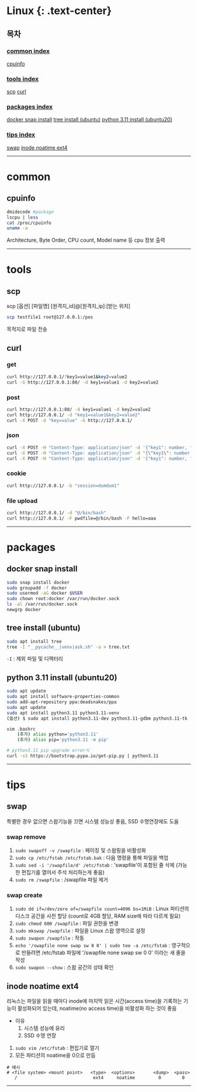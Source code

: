 # Linux {: .text-center}

## 목차
### [common index](#common)
[cpuinfo](#cpuinfo)

### [tools index](#tools)
[scp](#scp)
[curl](#curl)

### [packages index](#packages)
[docker snap install](#docker-snap-install)
[tree install (ubuntu)](#tree-install-ubuntu)
[python 3.11 install (ubuntu20)](#python-311-install-ubuntu20)

### [tips index](#tips)
[swap](#swap)
[inode noatime ext4](#inode-noatime-ext4)

---

# common
## cpuinfo
```bash
dmidecode #package
lscpu | less
cat /proc/cpuinfo
uname -a
```
Architecture, Byte Order, CPU count, Model name 등 cpu 정보 출력

---

# tools
## scp
scp [옵션] [파일명] [원격지_id]@[원격지_ip]:[받는 위치]
```bash
scp testfile1 root@127.0.0.1:/pos
```
목적지로 파일 전송

## curl
### get
```bash
curl http://127.0.0.1/?key1=value1&key2=value2
curl -G http://127.0.0.1:80/ -d key1=value1 -d key2=value2
```

### post
```bash
curl http://127.0.0.1:80/ -d key1=value1 -d key2=value2
curl http://127.0.0.1/ -d "key1=value1&key2=value2"
curl -X POST -d "key=value" -G http://127.0.0.1/
```

### json
```bash
curl -X POST -H "Content-Type: application/json" -d '{"key1": number, "key2": "string"}' http://127.0.0.1/
curl -X POST -H "Content-Type: application/json" -d "{\"key1\": number, \"key2\": \"string\"}" http://127.0.0.1/
curl -X POST -H "Content-Type: application/json" -d '{"key1": number, "key2": "string"}' -G http://127.0.0.1:5000/user/login/
```

### cookie
```bash
curl http://127.0.0.1/ -b "session=dumdum1"
```

### file upload
```bash
curl http://127.0.0.1/ -d "@/bin/bash"
curl http://127.0.0.1/ -F pwdfile=@/bin/bash -F hello=aaa
```

---

# packages
## docker snap install
```bash
sudo snap install docker
sudo groupadd -f docker
sudo usermod -aG docker $USER
sudo chown root:docker /var/run/docker.sock
ls -al /var/run/docker.sock
newgrp docker
```

## tree install (ubuntu)
```bash
sudo apt install tree
tree -I "__pycache__|venv|ask.sh" -a > tree.txt
```
`-I` : 제외 파일 및 디렉터리

## python 3.11 install (ubuntu20)
```bash
sudo apt update
sudo apt install software-properties-common
sudo add-apt-repository ppa:deadsnakes/ppa
sudo apt update
sudo apt install python3.11 python3.11-venv
(옵션) $ sudo apt install python3.11-dev python3.11-gdbm python3.11-tk

vim .bashrc
	(추가) alias python='python3.11'
	(추가) alias pip='python3.11 -m pip'

# python3.11 pip upgrade error시
curl -sS https://bootstrap.pypa.io/get-pip.py | python3.11
```

---

# tips
## swap
특별한 경우 없으면 스왑기능을 끄면 시스템 성능상 좋음, SSD 수명연장에도 도움

### swap remove
1. `sudo swapoff -v /swapfile` : 페이징 및 스왑핑을 비활성화
2. `sudo cp /etc/fstab /etc/fstab.bak` : 다음 명령을 통해 파일을 백업
3. `sudo sed -i '/swapfile/d' /etc/fstab` : 'swapfile'이 포함된 줄 삭제 (가능한 편집기를 열어서 주석 처리하는게 좋음)
4. `sudo rm /swapfile` : /swapfile 파일 제거

### swap create
1. `sudo dd if=/dev/zero of=/swapfile count=4096 bs=1MiB` : Linux 파티션의 디스크 공간을 사전 할당 (count로 4GB 할당, RAM size에 따라 다르게 필요)
2. `sudo chmod 600 /swapfile` : 파일 권한을 변경
3. `sudo mkswap /swapfile` : 파일을 Linux 스왑 영역으로 설정
4. `sudo swapon /swapfile` : 작동
5. `echo '/swapfile none swap sw 0 0' | sudo tee -a /etc/fstab` : 영구적으로 만들려면 /etc/fstab 파일에 '/swapfile none swap sw 0 0' 이라는 새 줄을 작성
6. `sudo swapon --show` : 스왑 공간의 상태 확인

## inode noatime ext4
리눅스는 파일을 읽을 때마다 inode에 마지막 읽은 시간(access time)을 기록하는 기능이 활성화되어 있는데, noatime(no access time)을 비활성화 하는 것이 좋음
- 이유
    1. 시스템 성능에 유리
    2. SSD 수명 연장
1. `sudo vim /etc/fstab` : 편집기로 열기
2. 모든 파티션의 noatime을 0으로 만듬
```
# 예시
# <file system> <mount point>   <type>  <options>       <dump>  <pass>
   /                             ext4     noatime         0        0
```

---
